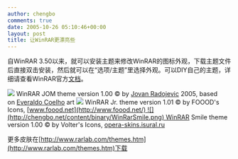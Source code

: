 ```yaml
---
author: chengbo
comments: true
date: 2005-10-26 05:10:46+00:00
layout: post
title: 让WinRAR更漂亮些
---
```


自WinRAR 3.50以来，就可以安装主题来修改WinRAR的图标外观，下载主题文件后直接双击安装，然后就可以在“选项/主题”里选择外观。可以DIY自己的主题，详细请查看WinRAR官方[文档](http://www.rarlab.com/themes_new.txt)。

![](http://chengbo.net/content/binary/theme_jom.png) WinRAR JOM theme version 1.00 © by [Jovan Radojevic](http://www.radojevic.cjb.net/) 2005, based on [Everaldo Coelho](http://www.everaldo.com/) art ![](http://chengbo.net/content/binary/theme_winrar_jr.png) WinRAR Jr. theme version 1.01 © by FOOOD's Icons, [www.foood.net](http://www.foood.net/) ![](http://chengbo.net/content/binary/WinRarSmile.png) WinRAR Smile theme version 1.00 © by Volter's Icons, [opera-skins.isural.ru](http://opera-skins.isural.ru/)

更多皮肤在[http://www.rarlab.com/themes.htm](http://www.rarlab.com/themes.htm)下载
